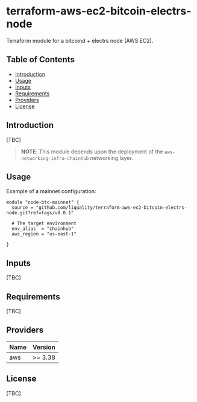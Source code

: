# terraform-aws-ec2-bitcoin-electrs-node

Terraform module for a bitcoind + electrs node (AWS EC2).

## Table of Contents

* [Introduction][section-introduction]
* [Usage][section-usage]
* [Inputs][section-inputs]
* [Requirements][section-requirements]
* [Providers][section-providers]
* [License][section-license]


## Introduction

[TBC]

> **NOTE**: This module depends upon the deployment of the `aws-networking-infra-chainhub` networking layer.


## Usage

Example of a mainnet configuration:

```
module "node-btc-mainnet" {
  source = "github.com/liquality/terraform-aws-ec2-bitcoin-electrs-node.git?ref=tags/v0.0.1"

  # The target environment
  env_alias  = "chainhub"
  aws_region = "us-east-1"

}
```


## Inputs

[TBC]


## Requirements

[TBC]


## Providers

| Name    | Version |
| ------- | ------- |
| aws     | >= 3.38 |


## License

[TBC]



[section-introduction]: #introduction
[section-usage]: #usage
[section-inputs]: #inputs
[section-requirements]: #requirements
[section-providers]: #providers
[section-license]: #license
